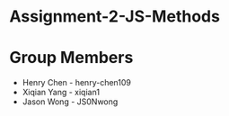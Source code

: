 # Assignment-2-JS-Methods

# Group Members

<ul>
    <li> Henry Chen - henry-chen109
    <li> Xiqian Yang - xiqian1
    <li> Jason Wong - JS0Nwong
</ul>
